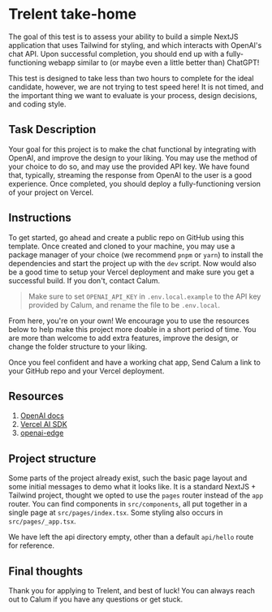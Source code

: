 # Trelent take-home

The goal of this test is to assess your ability to build a simple NextJS application that uses Tailwind for styling, and which interacts with OpenAI's chat API. Upon successful completion, you should end up with a fully-functioning webapp similar to (or maybe even a little better than) ChatGPT!

This test is designed to take less than two hours to complete for the ideal candidate, however, we are not trying to test speed here! It is not timed, and the important thing we want to evaluate is your process, design decisions, and coding style.

## Task Description

Your goal for this project is to make the chat functional by integrating with OpenAI, and improve the design to your liking. You may use the method of your choice to do so, and may use the provided API key. We have found that, typically, streaming the response from OpenAI to the user is a good experience. Once completed, you should deploy a fully-functioning version of your project on Vercel.

## Instructions

To get started, go ahead and create a public repo on GitHub using this template. Once created and cloned to your machine, you may use a package manager of your choice (we recommend `pnpm` or `yarn`) to install the dependencies and start the project up with the `dev` script. Now would also be a good time to setup your Vercel deployment and make sure you get a successful build. If you don't, contact Calum.

> Make sure to set `OPENAI_API_KEY` in `.env.local.example` to the API key provided by Calum, and rename the file to be `.env.local`.

From here, you're on your own! We encourage you to use the resources below to help make this project more doable in a short period of time. You are more than welcome to add extra features, improve the design, or change the folder structure to your liking.

Once you feel confident and have a working chat app, Send Calum a link to your GitHub repo and your Vercel deployment.

## Resources

1. [OpenAI docs](https://platform.openai.com/docs/guides/gpt/chat-completions-api)
2. [Vercel AI SDK](https://sdk.vercel.ai/docs)
3. [openai-edge](https://github.com/dan-kwiat/openai-edge)

## Project structure

Some parts of the project already exist, such the basic page layout and some initial messages to demo what it looks like. It is a standard NextJS + Tailwind project, thought we opted to use the `pages` router instead of the `app` router. You can find components in `src/components`, all put together in a single page at `src/pages/index.tsx`. Some styling also occurs in `src/pages/_app.tsx`.

We have left the api directory empty, other than a default `api/hello` route for reference.

## Final thoughts

Thank you for applying to Trelent, and best of luck! You can always reach out to Calum if you have any questions or get stuck.
